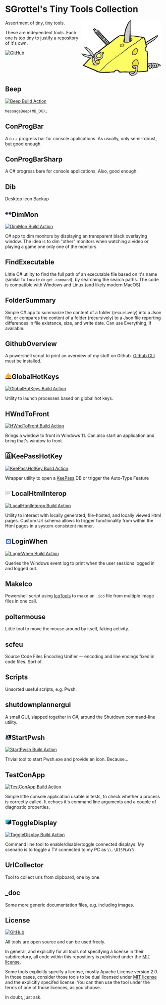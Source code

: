 # SGrottel's Tiny Tools Collection
<img align="right" src="./_doc/swiss%20army%20cheese.png" alt="Swiss Army Cheese">

Assortment of tiny, tiny tools.

These are independent tools.
Each one is too tiny to justify a repository of it's own.

[![GitHub](https://img.shields.io/github/license/sgrottel/tiny-tools-collection)](./LICENSE)

<br clear="both"/>

## Beep
[![Beep Build Action](https://github.com/sgrottel/tiny-tools-collection/actions/workflows/Beep.yaml/badge.svg)](https://github.com/sgrottel/tiny-tools-collection/actions/workflows/Beep.yaml)

`MessageBeep(MB_OK);`

## ConProgBar
A c++ progress bar for console applications.
As usually, only semi-robust, but good enough.

## ConProgBarSharp
A C# progress bare for console applications.
Also, good enough.

## Dib
Desktop Icon Backup

## DimMon  <img align="left" src="./DimMon/images/sunglasses_x48.png" style="height:1em" alt="DimMon">
[![DimMon Build Action](https://github.com/sgrottel/tiny-tools-collection/actions/workflows/DimMon.yaml/badge.svg)](https://github.com/sgrottel/tiny-tools-collection/actions/workflows/DimMon.yaml)

C# app to dim monitors by displaying an transparent black overlaying window.
The idea is to dim "other" monitors when watching a video or playing a game one only one of the monitors.

## FindExecutable
Little C# utility to find the full path of an executable file based on it's name (similar to `locate` or `get-command`), by searching the search paths.
The code is compatible with Windows and Linux (and likely modern MacOS).

## FolderSummary
Simple C# app to summarize the content of a folder (recursively) into a Json file, or compares the content of a folder (recursively) to a Json file reporting differences in file existance, size, and write date.
Can use Everything, if available.

## GithubOverview
A powershell script to print an overview of my stuff on Github.
[Github CLI](https://cli.github.com/) must be installed.

## GlobalHotKeys  <img align="left" src="./GlobalHotKeys/Bellhop Bell x48.png" style="height:1em" alt="GlobalHotKeys">
[![GlobalHotKeys Build Action](https://github.com/sgrottel/tiny-tools-collection/actions/workflows/GlobalHotKeys.yaml/badge.svg)](https://github.com/sgrottel/tiny-tools-collection/actions/workflows/GlobalHotKeys.yaml)

Utility to launch processes based on global hot keys.

## HWndToFront
[![HWndToFront Build Action](https://github.com/sgrottel/tiny-tools-collection/actions/workflows/HWndToFront.yaml/badge.svg)](https://github.com/sgrottel/tiny-tools-collection/actions/workflows/HWndToFront.yaml)

Brings a window to front in Windows 11.
Can also start an application and bring that's window to front.

## KeePassHotKey  <img align="left" src="./KeePassHotKey/KeePass_Square_BW_x48.png" style="height:1em" alt="KeePassHotKey">
[![KeePassHotKey Build Action](https://github.com/sgrottel/tiny-tools-collection/actions/workflows/KeePassHotKey.yaml/badge.svg)](https://github.com/sgrottel/tiny-tools-collection/actions/workflows/KeePassHotKey.yaml)

Wrapper utility to open a [KeePass](https://keepass.info/) DB or trigger the Auto-Type Feature

## LocalHtmlInterop  <img align="left" src="./LocalHtmlInterop/images/LocalHtmlInterop_x48.png" style="height:1em" alt="LocalHtmlInterop">
[![LocalHtmlInterop Build Action](https://github.com/sgrottel/tiny-tools-collection/actions/workflows/LocalHtmlInterop.yaml/badge.svg)](https://github.com/sgrottel/tiny-tools-collection/actions/workflows/LocalHtmlInterop.yaml)

Utility to interact with locally generated, file-hosted, and locally viewed Html pages.
Custom Url schema allows to trigger functionality from within the Html pages in a system-consistent manner.

## LoginWhen  <img align="left" src="./LoginWhen/PunchCardClockx48.png" style="height:1em" alt="LoginWhen">
[![LoginWhen Build Action](https://github.com/sgrottel/tiny-tools-collection/actions/workflows/LoginWhen.yaml/badge.svg)](https://github.com/sgrottel/tiny-tools-collection/actions/workflows/LoginWhen.yaml)

Queries the Windows event log to print when the user sessions logged in and logged out.

## MakeIco
Powershell script using [IcoTools](https://github.com/jtippet/IcoTools) to make an `.ico` file from multiple image files in one call.

## poltermouse
Little tool to move the mouse around by itself, faking activity.

## scfeu
Source Code Files Encoding Unifier -- encoding and line endings fixed in code files. Sort of.

## Scripts
Unsorted useful scripts, e.g. Pwsh.

## shutdownplannergui
A small GUI, slapped together in C#, around the Shutdown command-line utility.

## StartPwsh  <img align="left" src="./StartPwsh/Powershell_black_x48.png" style="height:1em" alt="StartPwsh">
[![StartPwsh Build Action](https://github.com/sgrottel/tiny-tools-collection/actions/workflows/StartPwsh.yaml/badge.svg)](https://github.com/sgrottel/tiny-tools-collection/actions/workflows/StartPwsh.yaml)

Trivial tool to start Pwsh.exe and provide an icon. Because...

## TestConApp
[![TestConApp Build Action](https://github.com/sgrottel/tiny-tools-collection/actions/workflows/TestConApp.yaml/badge.svg)](https://github.com/sgrottel/tiny-tools-collection/actions/workflows/TestConApp.yaml)

Simple little console application usable in tests, to check whether a process is correctly called.
It echoes it's command line arguments and a couple of diagnostic properties.

## ToggleDisplay  <img align="left" src="./ToggleDisplay/images/ToggleDisplay_x48.png" style="height:1em" alt="ToggleDisplay">
[![ToggleDisplay Build Action](https://github.com/sgrottel/tiny-tools-collection/actions/workflows/ToggleDisplay.yaml/badge.svg)](https://github.com/sgrottel/tiny-tools-collection/actions/workflows/ToggleDisplay.yaml)

Command line tool to enable/disable/toggle connected displays.
My scenario is to toggle a TV connected to my PC as `\\.\DISPLAY3`

## UrlCollector
Tool to collect urls from clipboard, one by one.

## _doc
Some more generic documentation files, e.g. including images.

## License
[![GitHub](https://img.shields.io/github/license/sgrottel/tiny-tools-collection)](./LICENSE)

All tools are open source and can be used freely.

In general, and explicitly for all tools not specifying a license in their subdirectory, all code within this repositiory is published under the [MIT license](./LICENSE).

Some tools explicitly specify a license, mostly Apache License version 2.0.
In those cases, consider those tools to be dual licensed under [MIT license](./LICENSE) and the explicitly specifed license.
You can then use the tool under the terms of one of those licences, as you choose.

In doubt, just ask.
